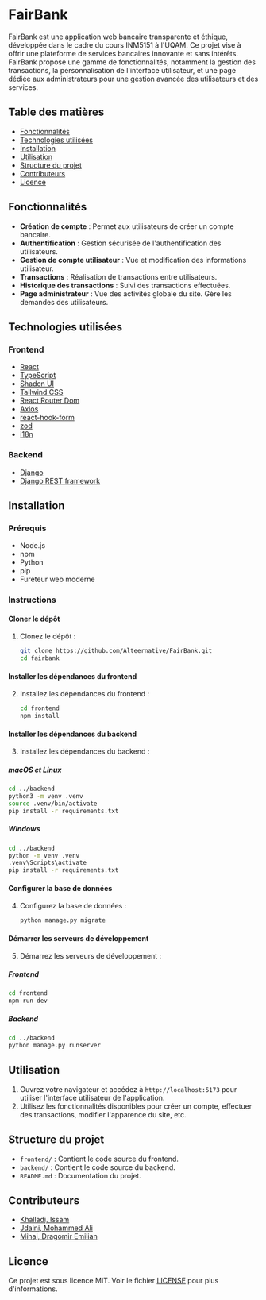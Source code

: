 # FairBank

FairBank est une application web bancaire transparente et éthique, développée dans le cadre du cours INM5151 à l'UQAM. Ce projet vise à offrir une plateforme de services bancaires innovante et sans intérêts. FairBank propose une gamme de fonctionnalités, notamment la gestion des transactions, la personnalisation de l'interface utilisateur, et une page dédiée aux administrateurs pour une gestion avancée des utilisateurs et des services.

## Table des matières

- [Fonctionnalités](#fonctionnalités)
- [Technologies utilisées](#technologies-utilisées)
- [Installation](#installation)
- [Utilisation](#utilisation)
- [Structure du projet](#structure-du-projet)
- [Contributeurs](#contributeurs)
- [Licence](#licence)

## Fonctionnalités

- **Création de compte** : Permet aux utilisateurs de créer un compte bancaire.
- **Authentification** : Gestion sécurisée de l'authentification des utilisateurs.
- **Gestion de compte utilisateur** : Vue et modification des informations utilisateur.
- **Transactions** : Réalisation de transactions entre utilisateurs.
- **Historique des transactions** : Suivi des transactions effectuées.
- **Page administrateur** : Vue des activités globale du site. Gère les demandes des utilisateurs.

## Technologies utilisées

### Frontend
- [React](https://reactjs.org/)
- [TypeScript](https://www.typescriptlang.org/)
- [Shadcn UI](https://shadcn.dev/)
- [Tailwind CSS](https://tailwindcss.com/)
- [React Router Dom](https://reactrouter.com/)
- [Axios](https://axios-http.com/)
- [react-hook-form](https://react-hook-form.com/)
- [zod](https://github.com/colinhacks/zod)
- [i18n](https://react.i18next.com)

### Backend
- [Django](https://www.djangoproject.com/)
- [Django REST framework](https://www.django-rest-framework.org/)

## Installation

### Prérequis

- Node.js
- npm
- Python
- pip
- Fureteur web moderne

### Instructions

#### Cloner le dépôt

1. Clonez le dépôt :
   ```bash
   git clone https://github.com/Alteernative/FairBank.git
   cd fairbank
   ```

#### Installer les dépendances du frontend

2. Installez les dépendances du frontend :
   ```bash
   cd frontend
   npm install
   ```

#### Installer les dépendances du backend

3. Installez les dépendances du backend :

##### macOS et Linux

   ```bash
   cd ../backend
   python3 -m venv .venv
   source .venv/bin/activate
   pip install -r requirements.txt
   ```

##### Windows

   ```bash
   cd ../backend
   python -m venv .venv
   .venv\Scripts\activate
   pip install -r requirements.txt
   ```

#### Configurer la base de données

4. Configurez la base de données :
   ```bash
   python manage.py migrate
   ```

#### Démarrer les serveurs de développement

5. Démarrez les serveurs de développement :

##### Frontend

   ```bash
   cd frontend
   npm run dev
   ```

##### Backend

   ```bash
   cd ../backend
   python manage.py runserver
   ```

## Utilisation

1. Ouvrez votre navigateur et accédez à `http://localhost:5173` pour utiliser l'interface utilisateur de l'application.
2. Utilisez les fonctionnalités disponibles pour créer un compte, effectuer des transactions, modifier l'apparence du site, etc.

## Structure du projet

- `frontend/` : Contient le code source du frontend.
- `backend/` : Contient le code source du backend.
- `README.md` : Documentation du projet.

## Contributeurs

- [Khalladi, Issam](https://www.linkedin.com/in/issamkhalladi)
- [Jdaini, Mohammed Ali](https://www.linkedin.com/in/mohammed-ali-jdaini)
- [Mihai, Dragomir Emilian](https://www.linkedin.com/in/dragomir-mihai/)

## Licence

Ce projet est sous licence MIT. Voir le fichier [LICENSE](LICENSE) pour plus d'informations.
